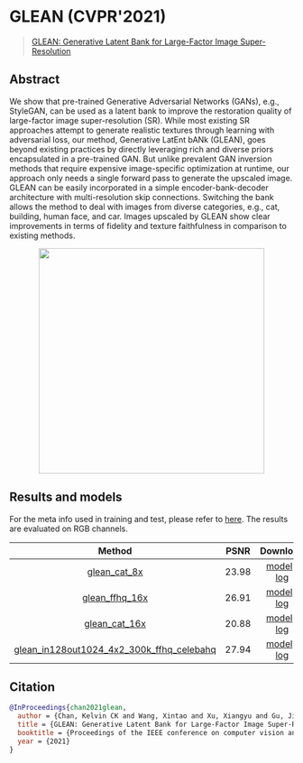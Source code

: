 # GLEAN (CVPR'2021)

> [GLEAN: Generative Latent Bank for Large-Factor Image Super-Resolution](https://arxiv.org/abs/2012.00739)

<!-- [ALGORITHM] -->

## Abstract

<!-- [ABSTRACT] -->

We show that pre-trained Generative Adversarial Networks (GANs), e.g., StyleGAN, can be used as a latent bank to improve the restoration quality of large-factor image super-resolution (SR). While most existing SR approaches attempt to generate realistic textures through learning with adversarial loss, our method, Generative LatEnt bANk (GLEAN), goes beyond existing practices by directly leveraging rich and diverse priors encapsulated in a pre-trained GAN. But unlike prevalent GAN inversion methods that require expensive image-specific optimization at runtime, our approach only needs a single forward pass to generate the upscaled image. GLEAN can be easily incorporated in a simple encoder-bank-decoder architecture with multi-resolution skip connections. Switching the bank allows the method to deal with images from diverse categories, e.g., cat, building, human face, and car. Images upscaled by GLEAN show clear improvements in terms of fidelity and texture faithfulness in comparison to existing methods.

<!-- [IMAGE] -->

<div align=center >
 <img src="https://user-images.githubusercontent.com/7676947/144019196-2642f3be-f82e-4fa4-8d96-4161354db9a7.png" width="400"/>
</div >

## Results and models

For the meta info used in training and test, please refer to [here](https://github.com/ckkelvinchan/GLEAN). The results are evaluated on RGB channels.

|                                                          Method                                                          | PSNR  |                                                                                                                                Download                                                                                                                                 |
| :----------------------------------------------------------------------------------------------------------------------: | :---: | :---------------------------------------------------------------------------------------------------------------------------------------------------------------------------------------------------------------------------------------------------------------------: |
|                              [glean_cat_8x](/configs/image_restorers/glean/glean_cat_8x.py)                              | 23.98 |                              [model](https://download.openmmlab.com/mmediting/restorers/glean/glean_cat_8x_20210614-d3ac8683.pth) \| [log](https://download.openmmlab.com/mmediting/restorers/glean/glean_cat_8x_20210614_145540.log.json)                              |
|                            [glean_ffhq_16x](/configs/image_restorers/glean/glean_ffhq_16x.py)                            | 26.91 |                            [model](https://download.openmmlab.com/mmediting/restorers/glean/glean_ffhq_16x_20210527-61a3afad.pth) \| [log](https://download.openmmlab.com/mmediting/restorers/glean/glean_ffhq_16x_20210527_194536.log.json)                            |
|                             [glean_cat_16x](/configs/image_restorers/glean/glean_cat_16x.py)                             | 20.88 |                             [model](https://download.openmmlab.com/mmediting/restorers/glean/glean_cat_16x_20210527-68912543.pth) \| [log](https://download.openmmlab.com/mmediting/restorers/glean/glean_cat_16x_20210527_103708.log.json)                             |
| [glean_in128out1024_4x2_300k_ffhq_celebahq](/configs/image_restorers/glean/glean_in128out1024_4x2_300k_ffhq_celebahq.py) | 27.94 | [model](https://download.openmmlab.com/mmediting/restorers/glean/glean_in128out1024_4x2_300k_ffhq_celebahq_20210812-acbcb04f.pth) \| [log](https://download.openmmlab.com/mmediting/restorers/glean/glean_in128out1024_4x2_300k_ffhq_celebahq_20210812_100549.log.json) |

## Citation

```bibtex
@InProceedings{chan2021glean,
  author = {Chan, Kelvin CK and Wang, Xintao and Xu, Xiangyu and Gu, Jinwei and Loy, Chen Change},
  title = {GLEAN: Generative Latent Bank for Large-Factor Image Super-Resolution},
  booktitle = {Proceedings of the IEEE conference on computer vision and pattern recognition},
  year = {2021}
}
```
